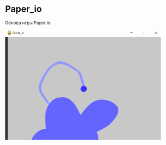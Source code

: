 # Paper_io
Основа игры Paper.io

![Скриншот](https://github.com/KIvanX/Paper_io/raw/master/screenshot.png)
